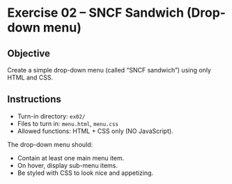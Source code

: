 # Exercise 02 – SNCF Sandwich (Drop-down menu)

## Objective
Create a simple drop-down menu (called “SNCF sandwich”) using only HTML and CSS.

## Instructions
- Turn-in directory: `ex02/`
- Files to turn in: `menu.html`, `menu.css`
- Allowed functions: HTML + CSS only (NO JavaScript).

The drop-down menu should:
- Contain at least one main menu item.
- On hover, display sub-menu items.
- Be styled with CSS to look nice and appetizing.